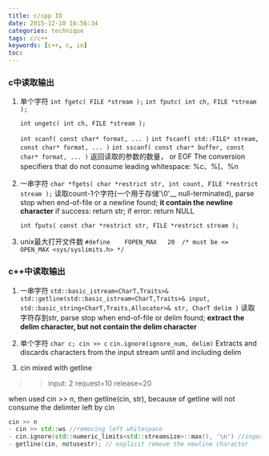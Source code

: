 ```yaml
---
title: c/cpp IO
date: 2015-12-10 16:56:34
categories: technique
tags: c/c++
keywords: [c++, c, io]
toc:
---
```


### c中读取输出

1. 单个字符
	`int fgetc( FILE *stream );`
	`int fputc( int ch, FILE *stream );`

	`int ungetc( int ch, FILE *stream );`

	`​int scanf( const char* format, ... )`
	`int fscanf( std::FILE* stream, const char* format, ... )`
	`int sscanf( const char* buffer, const char* format, ... )`
	返回读取的参数的数量， or EOF
	The conversion specifiers that do not consume leading whitespace: %c、%[、%n
<!-- more -->
2. 一串字符
	`char *fgets( char *restrict str, int count, FILE *restrict stream );`
   读取count-1个字符(一个用于存储'\0'__ null-terminated), parse stop when end-of-file or a newline found;  **it contain the newline character**
   if success: return str;  if error: return NULL

	`int fputs( const char *restrict str, FILE *restrict stream );`

3. unix最大打开文件数
	`#define	FOPEN_MAX	20	/* must be <= OPEN_MAX <sys/syslimits.h> */`

### c++中读取输出

1. 一串字符
	`std::basic_istream<CharT,Traits>& std::getline(std::basic_istream<CharT,Traits>& input, std::basic_string<CharT,Traits,Allocator>& str, CharT delim )`
	 读取字符存到str, parse stop when end-of-file or delim found; **extract the delim character, but not contain  the delim character**

2. 单个字符
	`char c; cin >> c`
	`cin.ignore(ignore_num, delim)`  Extracts and discards characters from the input stream until and including delim


3. cin mixed with getline
>> input:
2
request=10
release=20

when used cin >> n, then getline(cin, str), because of getline will not consume the delimter left by cin
```cpp
cin >> n
- cin >> std::ws //removing left whitespace
- cin.ignore(std::numeric_limits<std::streamsize>::max(), '\n') //ingore all left over characters on the line
- getline(cin, notusestr); // explicit remove the newline charactor
```
